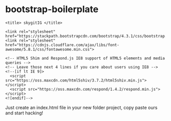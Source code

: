 # bootstrap-boilerplate

<!DOCTYPE html>
<html>
  <head>
    <meta charset="utf-8">
    <meta http-equiv="X-UA-Compatible" content="IE=edge">
    <meta name="viewport" content="width=device-width, initial-scale=1">

    <title> skygitIG </title>

    <link rel="stylesheet" href="https://stackpath.bootstrapcdn.com/bootstrap/4.3.1/css/bootstrap.min.css">
    <link rel="stylesheet" href="https://cdnjs.cloudflare.com/ajax/libs/font-awesome/5.8.1/css/fontawesome.min.css">

    <!-- HTML5 Shim and Respond.js IE8 support of HTML5 elements and media queries -->
    <!-- Leave those next 4 lines if you care about users using IE8 -->
    <!--[if lt IE 9]>
      <script src="https://oss.maxcdn.com/html5shiv/3.7.2/html5shiv.min.js"></script>
      <script src="https://oss.maxcdn.com/respond/1.4.2/respond.min.js"></script>
    <![endif]-->
  </head>
  <body>
    <!-- TODO: Here goes your content! -->
    <!-- Including Bootstrap JS (with its jQuery dependency) so that dynamic components work -->
    <script src="https://code.jquery.com/jquery-1.12.4.min.js" integrity="sha256-ZosEbRLbNQzLpnKIkEdrPv7lOy9C27hHQ+Xp8a4MxAQ=" crossorigin="anonymous"></script>
    <script src="https://stackpath.bootstrapcdn.com/bootstrap/4.3.1/js/bootstrap.min.js"></script>
  </body>
</html>

Just create an index.html file in your new folder project, copy paste ours and start hacking!
